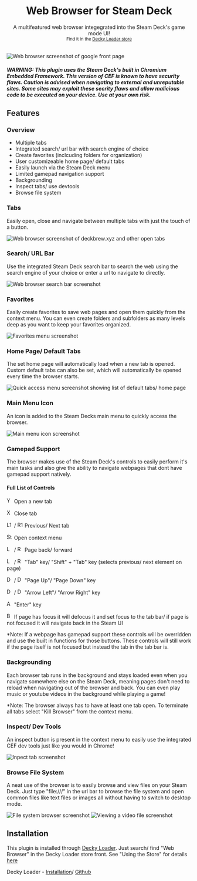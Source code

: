 <h1 align="center">Web Browser for Steam Deck</h1>

<div align="center">A multifeatured web browser integegrated into the Steam Deck's game mode UI!</div>

<div align="center"><sub>Find it in the <a href="https://wiki.deckbrew.xyz/en/user-guide/plugin-store">Decky Loader store</a></sub></div>
<br>

![Web browser screenshot of google front page](assets/screenshots/main.png)

##### *WARNING: This plugin uses the Steam Deck's built in Chromium Embedded Framework. This version of CEF is known to have security flaws. Caution is advised when navigating to external and unreputable sites. Some sites may exploit these secrity flaws and allow malicious code to be executed on your device. Use at your own risk.*

## Features

### Overview
- Multiple tabs
- Integrated search/ url bar with search engine of choice
- Create favorites (inclcuding folders for organization)
- User customizeable home page/ default tabs
- Easily launch via the Steam Deck menu
- Limited gamepad navigation support
- Backgrounding
- Inspect tabs/ use devtools
- Browse file system

### Tabs
Easily open, close and navigate between multiple tabs with just the touch of a button.

![Web browser screenshot of deckbrew.xyz and other open tabs](assets/screenshots/deckbrew.jpg)


### Search/ URL Bar
Use the integrated Steam Deck search bar to search the web using the search engine of your choice or enter a url to navigate to directly.

![Web browser search bar screenshot](assets/screenshots/search-bar.jpg)

### Favorites
Easily create favorites to save web pages and open them quickly from the context menu. You can even create folders and subfolders as many levels deep as you want to keep your favorites organized.

![Favorites menu screenshot](assets/screenshots/favorites.jpg)

### Home Page/ Default Tabs
The set home page will automatically load when a new tab is opened. Custom default tabs can also be set, which will automatically be opened every time the browser starts.

![Quick access menu screenshot showing list of default tabs/ home page](assets/screenshots/qam.jpg)

### Main Menu Icon
An icon is added to the Steam Decks main menu to quickly access the browser.

![Main menu icon screenshot](assets/screenshots/main-menu.jpg)

### Gamepad Support
The browser makes use of the Steam Deck's controls to easily perform it's main tasks and also give the ability to navigate webpages that dont have gamepad support natively.

#### Full List of Controls
<picture><source media="(prefers-color-scheme: dark)" srcset="assets/button-icons/y-light.svg"><source media="(prefers-color-scheme: light)" srcset="assets/button-icons/y-dark.svg"><img height="16px" alt="Y Button:" title="Y Button" src="assets/button-icons/y-dark.svg"></picture> Open a new tab

<picture><source media="(prefers-color-scheme: dark)" srcset="assets/button-icons/x-light.svg"><source media="(prefers-color-scheme: light)" srcset="assets/button-icons/x-dark.svg"><img height="16px" alt="X Button:" title="X Button" src="assets/button-icons/x-dark.svg"></picture> Close tab

<picture><source media="(prefers-color-scheme: dark)" srcset="assets/button-icons/l1-light.svg"><source media="(prefers-color-scheme: light)" srcset="assets/button-icons/l1-dark.svg"><img height="16px" alt="L1 Button" title="L1 Button" src="assets/button-icons/l1-dark.svg"></picture> /
<picture><source media="(prefers-color-scheme: dark)" srcset="assets/button-icons/r1-light.svg"><source media="(prefers-color-scheme: light)" srcset="assets/button-icons/r1-dark.svg"><img height="16px" alt="R1 Button:" title="R1 Button" src="assets/button-icons/r1-dark.svg"></picture> Previous/ Next tab

<picture><source media="(prefers-color-scheme: dark)" srcset="assets/button-icons/start-light.svg"><source media="(prefers-color-scheme: light)" srcset="assets/button-icons/start-dark.svg"><img height="16px" alt="Start Button:" title="Start Button" src="assets/button-icons/start-dark.svg"></picture> Open context menu

<picture><source media="(prefers-color-scheme: dark)" srcset="assets/button-icons/l4-light.svg"><source media="(prefers-color-scheme: light)" srcset="assets/button-icons/l4-dark.svg"><img height="16px" alt="L4 Button" title="L4 Button" src="assets/button-icons/l4-dark.svg"></picture> /
<picture><source media="(prefers-color-scheme: dark)" srcset="assets/button-icons/r4-light.svg"><source media="(prefers-color-scheme: light)" srcset="assets/button-icons/r4-dark.svg"><img height="16px" alt="R4 Button:" title="R4 Button" src="assets/button-icons/r4-dark.svg"></picture> Page back/ forward

<picture><source media="(prefers-color-scheme: dark)" srcset="assets/button-icons/l5-light.svg"><source media="(prefers-color-scheme: light)" srcset="assets/button-icons/l5-dark.svg"><img height="16px" alt="L5 Button" title="L5 Button" src="assets/button-icons/l5-dark.svg"></picture> /
<picture><source media="(prefers-color-scheme: dark)" srcset="assets/button-icons/r5-light.svg"><source media="(prefers-color-scheme: light)" srcset="assets/button-icons/r5-dark.svg"><img height="16px" alt="R5 Button:" title="R5 Button" src="assets/button-icons/r5-dark.svg"></picture> "Tab" key/ "Shift" + "Tab" key (selects previous/ next element on page)

<picture><source media="(prefers-color-scheme: dark)" srcset="assets/button-icons/dpad_up-light.svg"><source media="(prefers-color-scheme: light)" srcset="assets/button-icons/dpad_up-dark.svg"><img height="16px" alt="D Pad Up" title="D Pad Up" src="assets/button-icons/dpad_up-dark.svg"></picture> /
<picture><source media="(prefers-color-scheme: dark)" srcset="assets/button-icons/dpad_down-light.svg"><source media="(prefers-color-scheme: light)" srcset="assets/button-icons/dpad_down-dark.svg"><img height="16px" alt="D Pad Down:" title="D Pad Down" src="assets/button-icons/dpad_down-dark.svg"></picture> "Page Up"/ "Page Down" key

<picture><source media="(prefers-color-scheme: dark)" srcset="assets/button-icons/dpad_left-light.svg"><source media="(prefers-color-scheme: light)" srcset="assets/button-icons/dpad_left-dark.svg"><img height="16px" alt="D Pad Left" title="D Pad Left" src="assets/button-icons/dpad_left-dark.svg"></picture> /
<picture><source media="(prefers-color-scheme: dark)" srcset="assets/button-icons/dpad_right-light.svg"><source media="(prefers-color-scheme: light)" srcset="assets/button-icons/dpad_right-dark.svg"><img height="16px" alt="D Pad Right:" title="D Pad Right" src="assets/button-icons/dpad_right-dark.svg"></picture> "Arrow Left"/ "Arrow Right" key

<picture><source media="(prefers-color-scheme: dark)" srcset="assets/button-icons/a-light.svg"><source media="(prefers-color-scheme: light)" srcset="assets/button-icons/a-dark.svg"><img height="16px" alt="A Button:" title="A Button" src="assets/button-icons/a-dark.svg"></picture> "Enter" key

<picture><source media="(prefers-color-scheme: dark)" srcset="assets/button-icons/b-light.svg"><source media="(prefers-color-scheme: light)" srcset="assets/button-icons/b-dark.svg"><img height="16px" alt="B Button:" title="B Button" src="assets/button-icons/b-dark.svg"></picture> If page has focus it will defocus it and set focus to the tab bar/ if page is not focused it will navigate back in the Steam UI

*Note: If a webpage has gamepad support these controls will be overridden and use the built in functions for those buttons. These controls will still work if the page itself is not focused but instead the tab in the tab bar is.

### Backgrounding
Each browser tab runs in the background and stays loaded even when you navigate somewhere else on the Steam Deck, meaning pages don't need to reload when navigating out of the browser and back. You can even play music or youtube videos in the background while playing a game!

*Note: The browser always has to have at least one tab open. To terminate all tabs select "Kill Browser" from the context menu.

### Inspect/ Dev Tools
An inspect button is present in the context menu to easily use the integrated CEF dev tools just like you would in Chrome!

![Inpect tab screenshot](assets/screenshots/inspect.jpg)

### Browse File System
A neat use of the browser is to easily browse and view files on your Steam Deck. Just type "file:///" in the url bar to browse the file system and open common files like text files or images all without having to switch to desktop mode.

![File system browser screenshot](assets/screenshots/file-system.jpg)
![Viewing a video file screenshot](assets/screenshots/video-file.jpg)

## Installation
This plugin is installed through [Decky Loader](https://wiki.deckbrew.xyz/en/user-guide/home). Just search/ find "Web Browser" in the Decky Loader store front. See "Using the Store" for details [here](https://wiki.deckbrew.xyz/en/user-guide/plugin-store)

Decky Loader - [Installation](https://wiki.deckbrew.xyz/en/user-guide/install)/ [Github](https://github.com/SteamDeckHomebrew/decky-loader)
